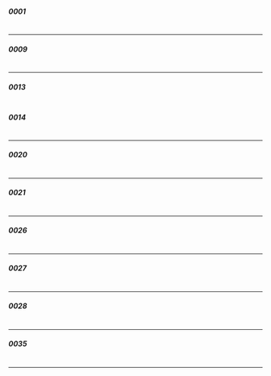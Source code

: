 ##### 0001
```python

```
---
##### 0009
```python

```
---
##### 0013
```python

```
##### 0014
```python

```
---
##### 0020
```python

```
---
##### 0021
```python

```
---
##### 0026
```python

```
---
##### 0027
```python

```
---
##### 0028
```python

```
---
##### 0035
```python

```
---

